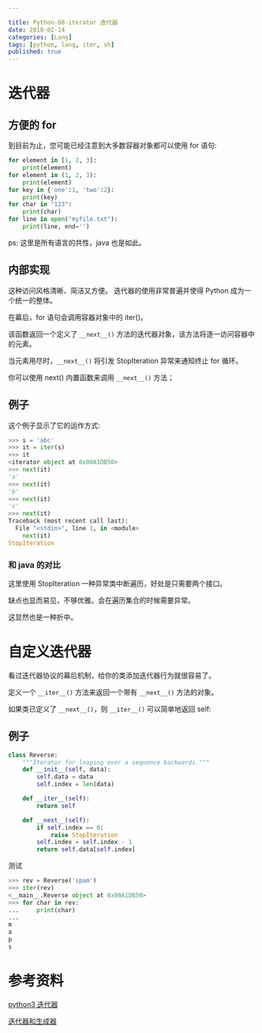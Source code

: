 ```yaml
---

title: Python-08-iterator 迭代器
date: 2018-02-14
categories: [Lang]
tags: [python, lang, iter, sh]
published: true
---
```


# 迭代器

## 方便的 for 

到目前为止，您可能已经注意到大多数容器对象都可以使用 for 语句:

```py
for element in [1, 2, 3]:
    print(element)
for element in (1, 2, 3):
    print(element)
for key in {'one':1, 'two':2}:
    print(key)
for char in "123":
    print(char)
for line in open("myfile.txt"):
    print(line, end='')
```

ps: 这里是所有语言的共性，java 也是如此。

## 内部实现

这种访问风格清晰、简洁又方便。 迭代器的使用非常普遍并使得 Python 成为一个统一的整体。 

在幕后，for 语句会调用容器对象中的 iter()。 

该函数返回一个定义了 `__next__()` 方法的迭代器对象，该方法将逐一访问容器中的元素。 

当元素用尽时，`__next__()` 将引发 StopIteration 异常来通知终止 for 循环。 

你可以使用 next() 内置函数来调用 `__next__()` 方法；

## 例子

这个例子显示了它的运作方式:

```py
>>> s = 'abc'
>>> it = iter(s)
>>> it
<iterator object at 0x00A1DB50>
>>> next(it)
'a'
>>> next(it)
'b'
>>> next(it)
'c'
>>> next(it)
Traceback (most recent call last):
  File "<stdin>", line 1, in <module>
    next(it)
StopIteration
```

### 和 java 的对比

这里使用 StopIteration 一种异常类中断遍历，好处是只需要两个接口。

缺点也显而易见，不够优雅。会在遍历集合的时候需要异常。

这显然也是一种折中。


# 自定义迭代器

看过迭代器协议的幕后机制，给你的类添加迭代器行为就很容易了。 

定义一个 `__iter__()` 方法来返回一个带有 `__next__()` 方法的对象。 

如果类已定义了 `__next__()`，则 `__iter__()` 可以简单地返回 self:

## 例子

```py
class Reverse:
    """Iterator for looping over a sequence backwards."""
    def __init__(self, data):
        self.data = data
        self.index = len(data)

    def __iter__(self):
        return self

    def __next__(self):
        if self.index == 0:
            raise StopIteration
        self.index = self.index - 1
        return self.data[self.index]
```

测试

```py
>>> rev = Reverse('spam')
>>> iter(rev)
<__main__.Reverse object at 0x00A1DB50>
>>> for char in rev:
...     print(char)
...
m
a
p
s
```

# 参考资料

[python3 迭代器](https://docs.python.org/zh-cn/3/tutorial/classes.html#iterators)

[迭代器和生成器](http://www.runoob.com/python3/python3-iterator-generator.html)

